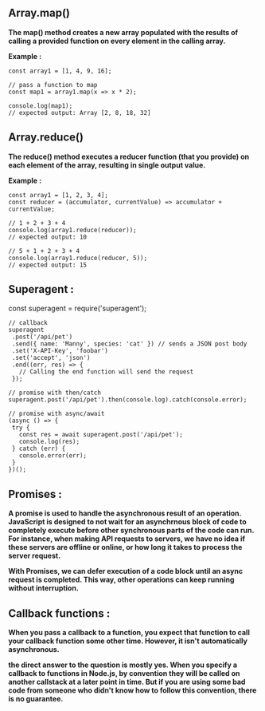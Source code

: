 ## Array.map()

**The map() method creates a new array populated with the results of calling a provided function on every element in the calling array.**

**Example :**
```
const array1 = [1, 4, 9, 16];

// pass a function to map
const map1 = array1.map(x => x * 2);

console.log(map1);
// expected output: Array [2, 8, 18, 32]
```

## Array.reduce()

**The reduce() method executes a reducer function (that you provide) on each element of the array, resulting in single output value.**

**Example :**
```
const array1 = [1, 2, 3, 4];
const reducer = (accumulator, currentValue) => accumulator + currentValue;

// 1 + 2 + 3 + 4
console.log(array1.reduce(reducer));
// expected output: 10

// 5 + 1 + 2 + 3 + 4
console.log(array1.reduce(reducer, 5));
// expected output: 15
```

## Superagent :

const superagent = require('superagent');
 ```
// callback
superagent
  .post('/api/pet')
  .send({ name: 'Manny', species: 'cat' }) // sends a JSON post body
  .set('X-API-Key', 'foobar')
  .set('accept', 'json')
  .end((err, res) => {
    // Calling the end function will send the request
  });
 
// promise with then/catch
superagent.post('/api/pet').then(console.log).catch(console.error);
 
// promise with async/await
(async () => {
  try {
    const res = await superagent.post('/api/pet');
    console.log(res);
  } catch (err) {
    console.error(err);
  }
})();
```

## Promises :

**A promise is used to handle the asynchronous result of an operation. JavaScript is designed to not wait for an asynchrnous block of code to completely execute before other synchronous parts of the code can run. For instance, when making API requests to servers, we have no idea if these servers are offline or online, or how long it takes to process the server request.**

**With Promises, we can defer execution of a code block until an async request is completed. This way, other operations can keep running without interruption.**


## Callback functions :

**When you pass a callback to a function, you expect that function to call your callback function some other time. However, it isn't automatically asynchronous.**

**the direct answer to the question is mostly yes. When you specify a callback to functions in Node.js, by convention they will be called on another callstack at a later point in time. But if you are using some bad code from someone who didn't know how to follow this convention, there is no guarantee.**



